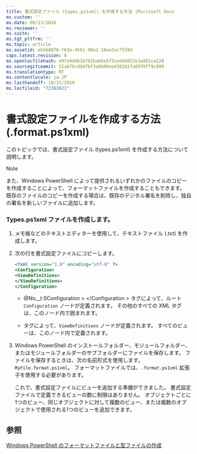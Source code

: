 ```yaml
---
title: 書式設定ファイル (types.ps1xml) を作成する方法 |Microsoft Docs
ms.custom: ''
ms.date: 09/13/2016
ms.reviewer: ''
ms.suite: ''
ms.tgt_pltfrm: ''
ms.topic: article
ms.assetid: eb568878-f63e-4561-98e2-16ee2ac7559d
caps.latest.revision: 8
ms.openlocfilehash: e97e9ddb1bf81ba66e5f3cedddd22e3a861ce228
ms.sourcegitcommit: 52a67bcd9d7bf3e8600ea4302d1fa8970ff9c998
ms.translationtype: MT
ms.contentlocale: ja-JP
ms.lasthandoff: 10/15/2019
ms.locfileid: "72363621"
---
```

# <a name="how-to-create-a-formatting-file-formatps1xml"></a>書式設定ファイルを作成する方法 (.format.ps1xml)

このトピックでは、書式設定ファイル (types.ps1xml) を作成する方法について説明します。

> [!NOTE]
> また、Windows PowerShell によって提供されるいずれかのファイルのコピーを作成することによって、フォーマットファイルを作成することもできます。 既存のファイルのコピーを作成する場合は、既存のデジタル署名を削除し、独自の署名を新しいファイルに追加します。

### <a name="to-create-a-formatps1xml-file"></a>Types.ps1xml ファイルを作成します。

1. メモ帳などのテキストエディターを使用して、テキストファイル (.txt) を作成します。

2. 次の行を書式設定ファイルにコピーします。

   ```xml
   <?xml version="1.0" encoding="utf-8" ?>
   <Configuration>
   <ViewDefinitions>
   </ViewDefinitions>
   </Configuration>
   ```

   - @No__t 0Configuration > \</Configuration > タグによって、ルート `Configuration` ノードが定義されます。 その他のすべての XML タグは、このノード内で囲まれます。

   - タグ<ViewDefinitions></ViewDefinitions>によって、`ViewDefinitions` ノードが定義されます。 すべてのビューは、このノード内で定義されます。

3. Windows PowerShell のインストールフォルダー、モジュールフォルダー、またはモジュールフォルダーのサブフォルダーにファイルを保存します。 ファイルを保存するときは、次の名前形式を使用します。 `MyFile.format.ps1xml`。 フォーマットファイルでは、`.format.ps1xml` 拡張子を使用する必要があります。

   これで、書式設定ファイルにビューを追加する準備ができました。 書式設定ファイルで定義できるビューの数に制限はありません。 オブジェクトごとに1つのビュー、同じオブジェクトに対して複数のビュー、または複数のオブジェクトで使用される1つのビューを追加できます。

## <a name="see-also"></a>参照

[Windows PowerShell のフォーマットファイルと型ファイルの作成](./writing-a-powershell-formatting-file.md)
